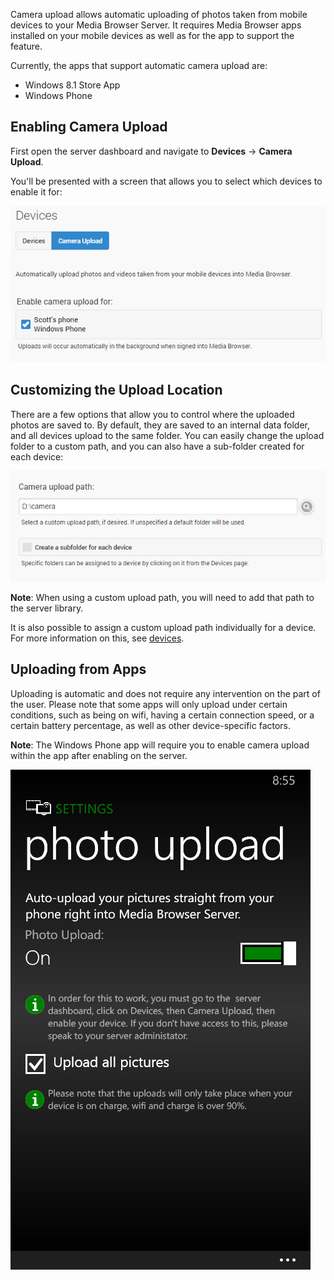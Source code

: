 Camera upload allows automatic uploading of photos taken from mobile devices to your Media Browser Server. It requires Media Browser apps installed on your mobile devices as well as for the app to support the feature.

Currently, the apps that support automatic camera upload are:

* Windows 8.1 Store App
* Windows Phone

## Enabling Camera Upload

First open the server dashboard and navigate to **Devices** -> **Camera Upload**.

You'll be presented with a screen that allows you to select which devices to enable it for:

![](images/server/cameraupload1.png)

## Customizing the Upload Location

There are a few options that allow you to control where the uploaded photos are saved to. By default, they are saved to an internal data folder, and all devices upload to the same folder. You can easily change the upload folder to a custom path, and you can also have a sub-folder created for each device:

![](images/server/cameraupload2.png)

**Note**: When using a custom upload path, you will need to add that path to the server library.

It is also possible to assign a custom upload path individually for a device. For more information on this, see [devices](Devices).

## Uploading from Apps

Uploading is automatic and does not require any intervention on the part of the user. Please note that some apps will only upload under certain conditions, such as being on wifi, having a certain connection speed, or a certain battery percentage, as well as other device-specific factors. 

**Note**: The Windows Phone app will require you to enable camera upload within the app after enabling on the server.

![](images/server/cameraupload3.png)